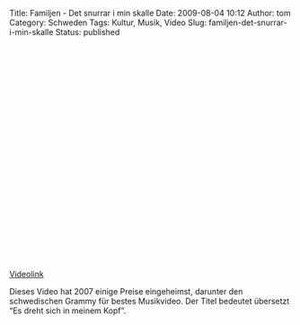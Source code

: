 Title: Familjen - Det snurrar i min skalle
Date: 2009-08-04 10:12
Author: tom
Category: Schweden
Tags: Kultur, Musik, Video
Slug: familjen-det-snurrar-i-min-skalle
Status: published

<p>
<object width="480" height="385">
<param name="movie" value="http://www.youtube.com/v/QfU-4Y4_akY&amp;hl=en&amp;fs=1&amp;"></param><param name="allowFullScreen" value="true"></param><param name="allowscriptaccess" value="always"></param>

<embed src="http://www.youtube.com/v/QfU-4Y4_akY&amp;hl=en&amp;fs=1&amp;" type="application/x-shockwave-flash" allowscriptaccess="always" allowfullscreen="true" width="480" height="385">
</embed>
</object>
  
[Videolink](http://www.youtube.com/watch?v=QfU-4Y4_akY)

</p>
Dieses Video hat 2007 einige Preise eingeheimst, darunter den
schwedischen Grammy für bestes Musikvideo. Der Titel bedeutet übersetzt
“Es dreht sich in meinem Kopf”.

